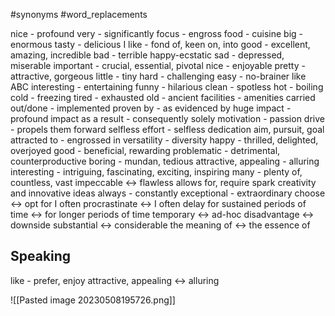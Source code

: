 #synonyms
#word_replacements


nice - profound
very - significantly
focus - engross
food - cuisine
big - enormous
tasty - delicious
I like - fond of, keen on, into
good - excellent, amazing, incredible
bad - terrible
happy-ecstatic
sad - depressed, miserable
important - crucial, essential, pivotal
nice - enjoyable
pretty - attractive, gorgeous
little - tiny
hard - challenging
easy - no-brainer like ABC
interesting - entertaining
funny - hilarious
clean - spotless
hot - boiling
cold - freezing
tired - exhausted
old - ancient
facilities - amenities
carried out/done - implemented
proven by - as evidenced by
huge impact - profound impact 
as a result - consequently
solely
motivation - passion
drive - propels them forward
selfless effort - selfless dedication
aim, pursuit, goal
attracted to - engrossed in
versatility - diversity
happy - thrilled, delighted, overjoyed
good - beneficial, rewarding
problematic - detrimental, counterproductive
boring - mundan, tedious
attractive, appealing - alluring
interesting - intriguing, fascinating, exciting, inspiring
many - plenty of, countless, vast
impeccable <-> flawless
allows for, require
spark creativity and innovative ideas
always - constantly
exceptional - extraordinary
choose <-> opt for
I often procrastinate <-> I often delay
for sustained periods of time <-> for longer periods of time
temporary <-> ad-hoc
disadvantage <-> downside
substantial <-> considerable
the meaning of <-> the essence of 
## Speaking
like - prefer, enjoy
attractive, appealing <-> alluring


![[Pasted image 20230508195726.png]]
